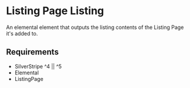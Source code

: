 # Listing Page Listing

An elemental element that outputs the listing contents of the Listing Page it's added to.

## Requirements

* SilverStripe ^4 || ^5
* Elemental
* ListingPage


